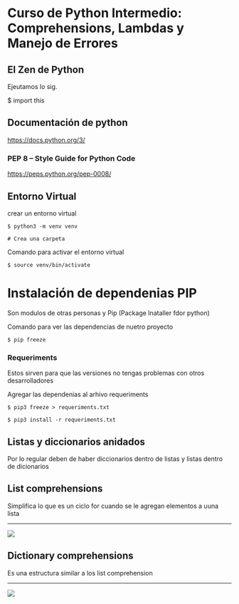 # Curso de Python Intermedio: Comprehensions, Lambdas y Manejo de Errores

## El Zen de Python

Ejeutamos lo sig.

$ import this

## Documentación de python

https://docs.python.org/3/

### PEP 8 – Style Guide for Python Code

https://peps.python.org/pep-0008/

## Entorno Virtual

crear un entorno virtual

```python=3
$ python3 -m venv venv

# Crea una carpeta

```

Comando para activar el entorno virtual

```python=3
$ source venv/bin/activate
```

# Instalación de dependenias PIP

Son modulos de otras personas
y Pip (Package Inataller fdor python)

Comando para ver las dependencias de nuetro proyecto 

```python=3
$ pip freeze
```

### Requeriments

Estos sirven para que las versiones no tengas problemas con otros desarrolladores

Agregar las dependenias al arhivo requeriments

```python=3
$ pip3 freeze > requeriments.txt

$ pip3 install -r requeriments.txt
```

## Listas y diccionarios anidados

Por lo regular deben de haber diccionarios dentro de listas 
y listas dentro de dicionarios

## List comprehensions
Simplifica lo que es un ciclo for cuando se le agregan elementos a uuna lista
<hr>

![](https://i.imgur.com/7qANRot.png)

## Dictionary comprehensions
Es una estructura similar a los list comprehension
<hr>

![](https://i.imgur.com/Cxno69l.png)